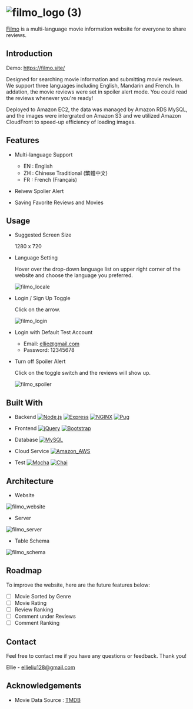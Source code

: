 # ![filmo_logo (3)](https://user-images.githubusercontent.com/105041441/196049846-8c99e3aa-f841-411c-812d-dad48e68f2e9.png)


[Filmo](https://filmo.site/) is a multi-language movie information website for everyone to share reviews.

## Introduction

Demo: https://filmo.site/

Designed for searching movie information and submitting movie reviews. We support three languages including English, Mandarin and French. In addation, the movie reviews were set in spoiler alert mode. You could read the reviews whenever you're ready!

Deployed to Amazon EC2, the data was managed by Amazon RDS MySQL, and the images were intergrated on Amazon S3 and we utilized Amazon CloudFront to speed-up efficiency of loading images.
## Features

- Multi-language Support
    - EN : English
    - ZH : Chinese Traditional (繁體中文)
    - FR : French (Français)
    
- Reivew Spolier Alert 

- Saving Favorite Reviews and Movies

## Usage

- Suggested Screen Size

  1280 x 720

- Language Setting 

  Hover over the drop-down language list on upper right corner of the website and choose the language you preferred.
  
  ![filmo_locale](https://user-images.githubusercontent.com/105041441/196049929-8451cb88-6972-4c44-8e4f-54071265cd7b.gif)

- Login / Sign Up Toggle
 
  Click on the arrow.
  
  ![filmo_login](https://user-images.githubusercontent.com/105041441/196049939-95462bd8-7a70-4849-8e85-55ecf3125aa1.gif)

- Login with Default Test Account
   
  - Email: ellie@gmail.com
  - Password: 12345678

- Turn off Spoiler Alert

  Click on the toggle switch and the reviews will show up.

  ![filmo_spoiler](https://user-images.githubusercontent.com/105041441/196049943-d387c115-0e5e-4dfb-9a3a-cf8a443a37a3.gif)

## Built With
- Backend
    [![Node.js](https://img.shields.io/badge/Node.js-339933?style=for-the-badge&logo=nodedotjs&logoColor=white)](https://nodejs.org/en/) 
    [![Express](https://img.shields.io/badge/Express.js-000000?style=for-the-badge&logo=express&logoColor=white)](https://expressjs.com/)
    [![NGINX](https://img.shields.io/badge/Nginx-009639?style=for-the-badge&logo=nginx&logoColor=white)](https://www.nginx.com/)
    [![Pug](https://img.shields.io/badge/Pug-E3C29B?style=for-the-badge&logo=pug&logoColor=black)](https://pugjs.org/api/getting-started.html)

- Frontend
    [![jQuery](https://img.shields.io/badge/jQuery-0769AD?style=for-the-badge&logo=jquery&logoColor=white)](https://jquery.com/)
    [![Bootstrap](https://img.shields.io/badge/Bootstrap-563D7C?style=for-the-badge&logo=bootstrap&logoColor=white)](https://getbootstrap.com/)

- Database
    [![MySQL](https://img.shields.io/badge/MySQL-005C84?style=for-the-badge&logo=mysql&logoColor=white)](https://www.mysql.com/)

- Cloud Service
    [![Amazon_AWS](https://img.shields.io/badge/Amazon_AWS-FF9900?style=for-the-badge&logo=amazonaws&logoColor=white)](https://aws.amazon.com/tw/)

- Test
    [![Mocha](https://img.shields.io/badge/Mocha-8D6748?style=for-the-badge&logo=Mocha&logoColor=white)](https://mochajs.org/)
    [![Chai](https://img.shields.io/badge/chai-A30701?style=for-the-badge&logo=chai&logoColor=white)](https://www.chaijs.com/)

## Architecture

- Website

![filmo_website](https://user-images.githubusercontent.com/105041441/196109939-c2c404ac-8e2e-4b1d-aa42-61771f481dc5.jpg)

- Server

![filmo_server](https://user-images.githubusercontent.com/105041441/196049972-d88cda8f-24c7-4646-9752-c903196d282b.jpg)

- Table Schema

![filmo_schema](https://user-images.githubusercontent.com/105041441/196049977-dfc02807-ffcc-4cd4-86f3-f20eddfdef28.png)

## Roadmap

To improve the website, here are the future features below:

 - [ ]  Movie Sorted by Genre
 - [ ]  Movie Rating
 - [ ]  Review Ranking
 - [ ]  Comment under Reviews
 - [ ]  Comment Ranking 

## Contact
Feel free to contact me if you have any questions or feedback. Thank you!

Ellie - ellieliu128@gmail.com

## Acknowledgements

 - Movie Data Source : [TMDB](https://www.themoviedb.org/documentation/api)
